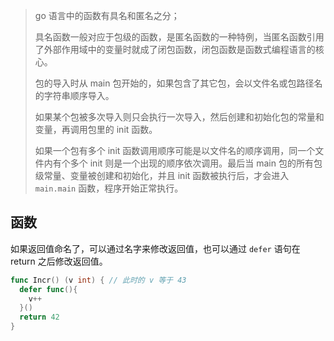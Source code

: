 > go 语言中的函数有具名和匿名之分；
>
> 具名函数一般对应于包级的函数，是匿名函数的一种特例，当匿名函数引用了外部作用域中的变量时就成了闭包函数，闭包函数是函数式编程语言的核心。
>
> 包的导入时从 main 包开始的，如果包含了其它包，会以文件名或包路径名的字符串顺序导入。
>
> 如果某个包被多次导入则只会执行一次导入，然后创建和初始化包的常量和变量，再调用包里的 init 函数。
>
> 如果一个包有多个 init 函数调用顺序可能是以文件名的顺序调用，同一个文件内有个多个 init 则是一个出现的顺序依次调用。最后当 main 包的所有包级常量、变量被创建和初始化，并且 init 函数被执行后，才会进入 `main.main` 函数，程序开始正常执行。

## 函数

如果返回值命名了，可以通过名字来修改返回值，也可以通过 `defer` 语句在 return 之后修改返回值。

```go
func Incr() (v int) { // 此时的 v 等于 43
  defer func(){
    v++
  }()
  return 42
}
```

